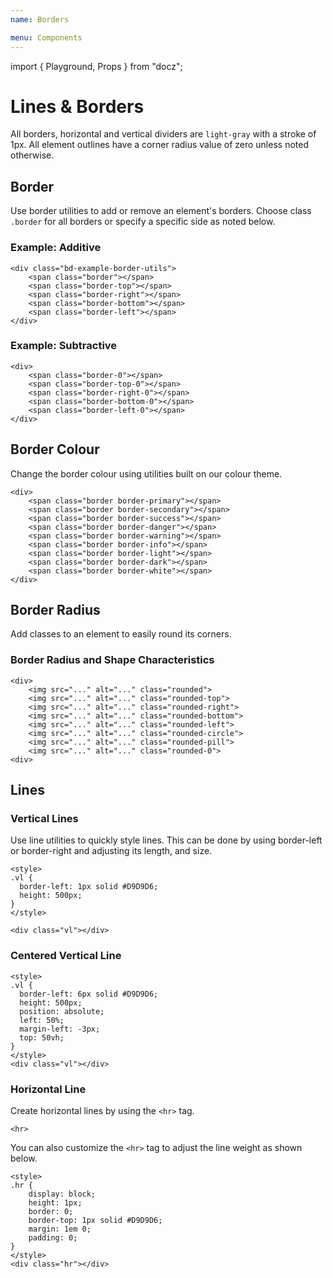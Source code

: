 ```yaml
---
name: Borders

menu: Components
---
```


import { Playground, Props } from "docz";

# Lines & Borders

All borders, horizontal and vertical dividers are `light-gray` with a stroke of 1px. All element outlines have a corner radius value of zero unless noted otherwise.

## Border

Use border utilities to add or remove an element's borders. Choose class `.border` for all borders or specify a specific side as noted below.

### Example: Additive

    <div class="bd-example-border-utils">
        <span class="border"></span>
        <span class="border-top"></span>
        <span class="border-right"></span>
        <span class="border-bottom"></span>
        <span class="border-left"></span>
    </div>

### Example: Subtractive

    <div>
        <span class="border-0"></span>
        <span class="border-top-0"></span>
        <span class="border-right-0"></span>
        <span class="border-bottom-0"></span>
        <span class="border-left-0"></span>
    </div>

## Border Colour

Change the border colour using utilities built on our colour theme.

    <div>
        <span class="border border-primary"></span>
        <span class="border border-secondary"></span>
        <span class="border border-success"></span>
        <span class="border border-danger"></span>
        <span class="border border-warning"></span>
        <span class="border border-info"></span>
        <span class="border border-light"></span>
        <span class="border border-dark"></span>
        <span class="border border-white"></span>
    </div>

## Border Radius

Add classes to an element to easily round its corners.

### Border Radius and Shape Characteristics

    <div>
        <img src="..." alt="..." class="rounded">
        <img src="..." alt="..." class="rounded-top">
        <img src="..." alt="..." class="rounded-right">
        <img src="..." alt="..." class="rounded-bottom">
        <img src="..." alt="..." class="rounded-left">
        <img src="..." alt="..." class="rounded-circle">
        <img src="..." alt="..." class="rounded-pill">
        <img src="..." alt="..." class="rounded-0">
    <div>

## Lines

### Vertical Lines

Use line utilities to quickly style lines. This can be done by using border-left or border-right and adjusting its length, and size.

    <style>
    .vl {
      border-left: 1px solid #D9D9D6;
      height: 500px;
    }
    </style>

    <div class="vl"></div>

### Centered Vertical Line

    <style>
    .vl {
      border-left: 6px solid #D9D9D6;
      height: 500px;
      position: absolute;
      left: 50%;
      margin-left: -3px;
      top: 50vh;
    }
    </style>
    <div class="vl"></div>

### Horizontal Line

Create horizontal lines by using the `<hr>` tag.

    <hr>

You can also customize the `<hr>` tag to adjust the line weight as shown below.

    <style>
    .hr {
        display: block;
        height: 1px;
        border: 0;
        border-top: 1px solid #D9D9D6;
        margin: 1em 0;
        padding: 0;
    }
    </style>
    <div class="hr"></div>
